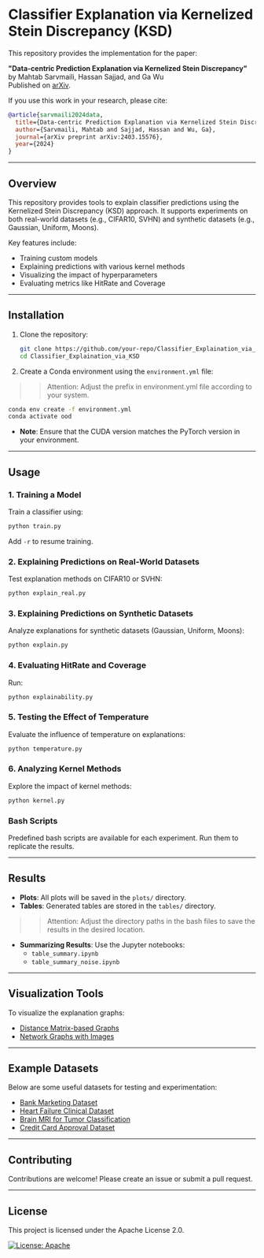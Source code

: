 # Classifier Explanation via Kernelized Stein Discrepancy (KSD)

This repository provides the implementation for the paper:

**"Data-centric Prediction Explanation via Kernelized Stein Discrepancy"**  
by Mahtab Sarvmaili, Hassan Sajjad, and Ga Wu  
Published on [arXiv](https://arxiv.org/abs/2403.15576).  

If you use this work in your research, please cite:

```bibtex
@article{sarvmaili2024data,
  title={Data-centric Prediction Explanation via Kernelized Stein Discrepancy},
  author={Sarvmaili, Mahtab and Sajjad, Hassan and Wu, Ga},
  journal={arXiv preprint arXiv:2403.15576},
  year={2024}
}
```

---

## Overview

This repository provides tools to explain classifier predictions using the Kernelized Stein Discrepancy (KSD) approach. It supports experiments on both real-world datasets (e.g., CIFAR10, SVHN) and synthetic datasets (e.g., Gaussian, Uniform, Moons).

Key features include:
- Training custom models
- Explaining predictions with various kernel methods
- Visualizing the impact of hyperparameters
- Evaluating metrics like HitRate and Coverage

---

## Installation

1. Clone the repository:
   ```bash
   git clone https://github.com/your-repo/Classifier_Explaination_via_KSD.git
   cd Classifier_Explaination_via_KSD
   ```

2. Create a Conda environment using the `environment.yml` file:

>> Attention: Adjust the prefix in environment.yml file according to your system.

   ```bash
   conda env create -f environment.yml
   conda activate ood
   ```
   - **Note**: Ensure that the CUDA version matches the PyTorch version in your environment.

---

## Usage

### 1. Training a Model
Train a classifier using:
```bash
python train.py
```
Add `-r` to resume training.

### 2. Explaining Predictions on Real-World Datasets
Test explanation methods on CIFAR10 or SVHN:
```bash
python explain_real.py
```

### 3. Explaining Predictions on Synthetic Datasets
Analyze explanations for synthetic datasets (Gaussian, Uniform, Moons):
```bash
python explain.py
```

### 4. Evaluating HitRate and Coverage
Run:
```bash
python explainability.py
```

### 5. Testing the Effect of Temperature
Evaluate the influence of temperature on explanations:
```bash
python temperature.py
```

### 6. Analyzing Kernel Methods
Explore the impact of kernel methods:
```bash
python kernel.py
```

### Bash Scripts
Predefined bash scripts are available for each experiment. Run them to replicate the results.

---

## Results

- **Plots**: All plots will be saved in the `plots/` directory.
- **Tables**: Generated tables are stored in the `tables/` directory.
>> Attention: Adjust the directory paths in the bash files to save the results in the desired location.
- **Summarizing Results**: Use the Jupyter notebooks:
  - `table_summary.ipynb`
  - `table_summary_noise.ipynb`

---

## Visualization Tools

To visualize the explanation graphs:
- [Distance Matrix-based Graphs](https://stackoverflow.com/questions/13513455/drawing-a-graph-or-a-network-from-a-distance-matrix)
- [Network Graphs with Images](https://stackoverflow.com/questions/53967392/creating-a-graph-with-images-as-nodes)

---

## Example Datasets

Below are some useful datasets for testing and experimentation:
- [Bank Marketing Dataset](https://www.kaggle.com/datasets/henriqueyamahata/bank-marketing)
- [Heart Failure Clinical Dataset](https://www.kaggle.com/datasets/andrewmvd/heart-failure-clinical-data/code)
- [Brain MRI for Tumor Classification](https://www.kaggle.com/datasets/shreyag1103/brain-mri-scans-for-brain-tumor-classification/data)
- [Credit Card Approval Dataset](https://www.kaggle.com/datasets/rikdifos/credit-card-approval-prediction/data)

---

## Contributing

Contributions are welcome! Please create an issue or submit a pull request.

---

## License

This project is licensed under the Apache License 2.0. 

[![License: Apache](https://img.shields.io/badge/License-Apache-blue.svg)](https://opensource.org/licenses/Apache-2.0)

